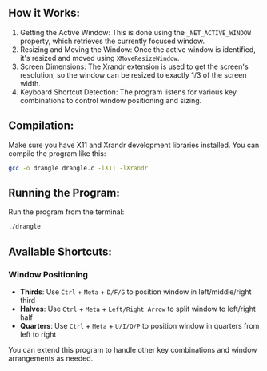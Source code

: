 ## How it Works:

1. Getting the Active Window: This is done using the `_NET_ACTIVE_WINDOW` property, which retrieves the currently focused window.
2. Resizing and Moving the Window: Once the active window is identified, it's resized and moved using `XMoveResizeWindow`.
3. Screen Dimensions: The Xrandr extension is used to get the screen's resolution, so the window can be resized to exactly 1/3 of the screen width.
4. Keyboard Shortcut Detection: The program listens for various key combinations to control window positioning and sizing.

## Compilation:

Make sure you have X11 and Xrandr development libraries installed. You can compile the program like this:

```bash
gcc -o drangle drangle.c -lX11 -lXrandr
```

## Running the Program:

Run the program from the terminal:

```bash
./drangle
```

## Available Shortcuts:

### Window Positioning
- **Thirds**: Use `Ctrl` + `Meta` + `D/F/G` to position window in left/middle/right third
- **Halves**: Use `Ctrl` + `Meta` + `Left/Right Arrow` to split window to left/right half
- **Quarters**: Use `Ctrl` + `Meta` + `U/I/O/P` to position window in quarters from left to right

You can extend this program to handle other key combinations and window arrangements as needed.